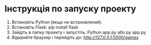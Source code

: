 # Інструкція по запуску проекту

1. Встановіть Python (якщо не встановлений).
2. Встановіть Flask:
pip install flask
3. Зайдіть в папку проекту і запустіть:
Python app.py або py app.py
4. Відкрийте браузер і перейдіть до:
http://127.0.0.1:5000/games
